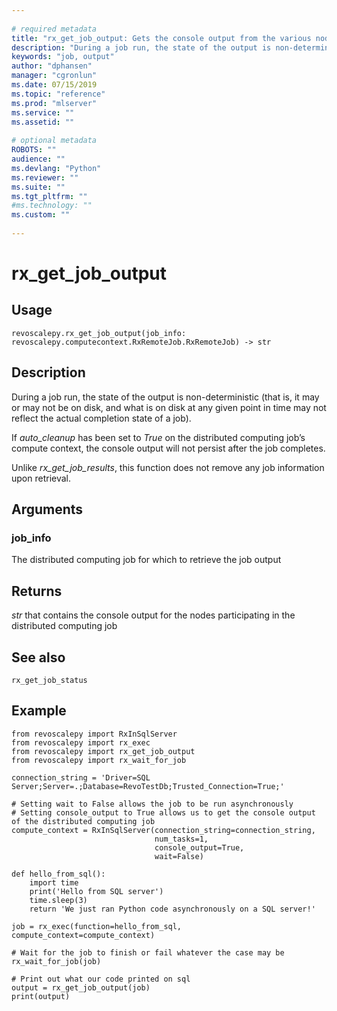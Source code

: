 ```yaml
--- 
 
# required metadata 
title: "rx_get_job_output: Gets the console output from the various nodes in a non-waiting distributed computing job. (revoscalepy)" 
description: "During a job run, the state of the output is non-deterministic (that is, it may or may not be on disk, and what is on disk at any given point in time may not reflect the actual completion state of a job).If auto_cleanup has been set to True on the distributed computing job’s compute context, the console output will not persist after the job completes.Unlike rx_get_job_results, this function does not remove any job information upon retrieval." 
keywords: "job, output" 
author: "dphansen" 
manager: "cgronlun" 
ms.date: 07/15/2019
ms.topic: "reference" 
ms.prod: "mlserver" 
ms.service: "" 
ms.assetid: "" 
 
# optional metadata 
ROBOTS: "" 
audience: "" 
ms.devlang: "Python" 
ms.reviewer: "" 
ms.suite: "" 
ms.tgt_pltfrm: "" 
#ms.technology: "" 
ms.custom: "" 
 
---
```


# rx_get_job_output


 


## Usage



```
revoscalepy.rx_get_job_output(job_info: revoscalepy.computecontext.RxRemoteJob.RxRemoteJob) -> str
```





## Description

During a job run, the state of the output is non-deterministic (that is, it may or may not be on disk, and what
is on disk at any given point in time may not reflect the actual completion state of a job).

If *auto_cleanup* has been set to *True* on the distributed computing job’s compute context, the console output
will not persist after the job completes.

Unlike *rx_get_job_results*, this function does not remove any job information upon retrieval.


## Arguments


### job_info

The distributed computing job for which to retrieve the job output


## Returns

*str* that contains the console output for the nodes participating in the distributed computing job


## See also

`rx_get_job_status`


## Example



```
from revoscalepy import RxInSqlServer
from revoscalepy import rx_exec
from revoscalepy import rx_get_job_output
from revoscalepy import rx_wait_for_job

connection_string = 'Driver=SQL Server;Server=.;Database=RevoTestDb;Trusted_Connection=True;'

# Setting wait to False allows the job to be run asynchronously
# Setting console_output to True allows us to get the console output of the distributed computing job
compute_context = RxInSqlServer(connection_string=connection_string,
                                num_tasks=1,
                                console_output=True,
                                wait=False)

def hello_from_sql():
    import time
    print('Hello from SQL server')
    time.sleep(3)
    return 'We just ran Python code asynchronously on a SQL server!'

job = rx_exec(function=hello_from_sql, compute_context=compute_context)

# Wait for the job to finish or fail whatever the case may be
rx_wait_for_job(job)

# Print out what our code printed on sql
output = rx_get_job_output(job)
print(output)
```

